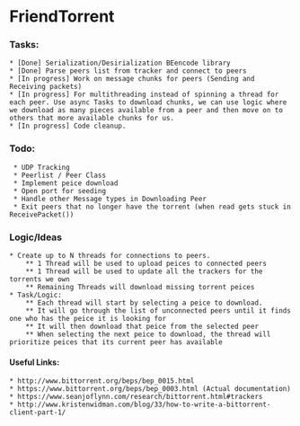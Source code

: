 # FriendTorrent
 

### Tasks:
	* [Done] Serialization/Desirialization BEencode library 
	* [Done] Parse peers list from tracker and connect to peers
	* [In progress] Work on message chunks for peers (Sending and Receiving packets)
	* [In progress] For multithreading instead of spinning a thread for each peer. Use async Tasks to download chunks, we can use logic where we download as many pieces available from a peer and then move on to others that more available chunks for us. 
	* [In progress] Code cleanup.
	

### Todo:
	 * UDP Tracking
	 * Peerlist / Peer Class
	 * Implement peice download
	 * Open port for seeding 
	 * Handle other Message types in Downloading Peer
	 * Exit peers that no longer have the torrent (when read gets stuck in ReceivePacket())


### Logic/Ideas
	* Create up to N threads for connections to peers. 
		** 1 Thread will be used to upload peices to connected peers
		** 1 Thread will be used to update all the trackers for the torrents we own
		** Remaining Threads will download missing torrent peices
	* Task/Logic:
		** Each thread will start by selecting a peice to download.
		** It will go through the list of unconnected peers until it finds one who has the peice it is looking for
		** It will then download that peice from the selected peer
		** When selecting the next peice to download, the thread will prioritize peices that its current peer has available


#### Useful Links:
	* http://www.bittorrent.org/beps/bep_0015.html
	* https://www.bittorrent.org/beps/bep_0003.html (Actual documentation)
	* https://www.seanjoflynn.com/research/bittorrent.html#trackers
	* http://www.kristenwidman.com/blog/33/how-to-write-a-bittorrent-client-part-1/
